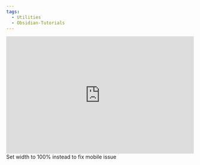```yaml
---
tags:
  - Utilities
  - Obsidian-Tutorials
---
```


<iframe width="100%" height="315" src="https://www.youtube.com/embed/qt4g7Djy5AE?si=R9NujFmGctj7caZ6" title="YouTube video player" frameborder="0" allow="accelerometer; autoplay; clipboard-write; encrypted-media; gyroscope; picture-in-picture; web-share" allowfullscreen></iframe>
Set width to 100% instead to fix mobile issue


